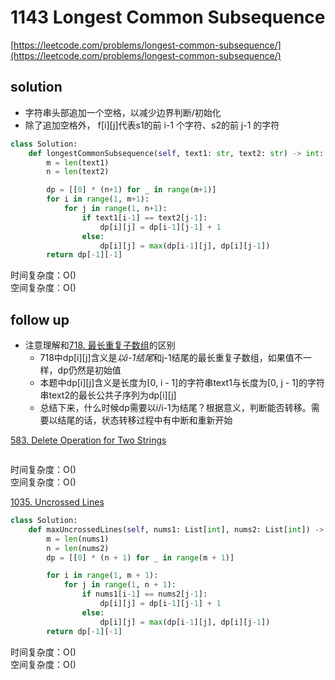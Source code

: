 # 1143 Longest Common Subsequence
[https://leetcode.com/problems/longest-common-subsequence/](https://leetcode.com/problems/longest-common-subsequence/)


## solution

- 字符串头部追加一个空格，以减少边界判断/初始化
- 除了追加空格外， f[i][j]代表s1的前 i-1 个字符、s2的前 j-1 的字符

```python
class Solution:
    def longestCommonSubsequence(self, text1: str, text2: str) -> int:
        m = len(text1)
        n = len(text2)

        dp = [[0] * (n+1) for _ in range(m+1)]
        for i in range(1, m+1):
            for j in range(1, n+1):
                if text1[i-1] == text2[j-1]:
                    dp[i][j] = dp[i-1][j-1] + 1
                else:
                    dp[i][j] = max(dp[i-1][j], dp[i][j-1])
        return dp[-1][-1]
```
时间复杂度：O() <br>
空间复杂度：O()


## follow up

- 注意理解和[718. 最长重复子数组](./718%20Maximum%20Length%20of%20Repeated%20Subarray.md)的区别
  - 718中dp[i][j]含义是*以i-1结尾*和j-1结尾的最长重复子数组，如果值不一样，dp仍然是初始值
  - 本题中dp[i][j]含义是长度为[0, i - 1]的字符串text1与长度为[0, j - 1]的字符串text2的最长公共子序列为dp[i][j]
  - 总结下来，什么时候dp需要以i/i-1为结尾？根据意义，判断能否转移。需要以结尾的话，状态转移过程中有中断和重新开始


[583. Delete Operation for Two Strings](https://leetcode.com/problems/delete-operation-for-two-strings/)
```python

```
时间复杂度：O() <br>
空间复杂度：O()


[1035. Uncrossed Lines](https://leetcode.com/problems/uncrossed-lines/description/)
```python
class Solution:
    def maxUncrossedLines(self, nums1: List[int], nums2: List[int]) -> int:
        m = len(nums1)
        n = len(nums2)
        dp = [[0] * (n + 1) for _ in range(m + 1)]

        for i in range(1, m + 1):
            for j in range(1, n + 1):
                if nums1[i-1] == nums2[j-1]:
                    dp[i][j] = dp[i-1][j-1] + 1
                else:
                    dp[i][j] = max(dp[i-1][j], dp[i][j-1])
        return dp[-1][-1]
```
时间复杂度：O() <br>
空间复杂度：O()
